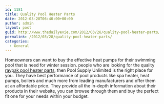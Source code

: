 ```yaml
---
id: 1181
title: Quality Pool Heater Parts
date: 2012-03-28T06:40:00+00:00
author: admin
layout: post
guid: http://www.thedailyevie.com/2012/03/28/quality-pool-heater-parts/
permalink: /2012/03/28/quality-pool-heater-parts/
categories:
  - General
---
```

Homeowners can want to buy the effective heat pumps for their swimming pool that is need for winter session. people who are looking for the quality [raypak pool heater parts](http://www.poolsupplyunlimited.com/manufacturer/RaypakPool&SpaHeater,HeatPumps,&Boilers/181), then Pool Supply Unlimited is the right place for you. They have best performance of pool products like spa heater, heat pumps, boilers and much more from leading manufacturers and offer them at an affordable price. They provide all the in-depth information about their products in their website, you can browse through them and buy the perfect fit one for your needs within your budget.